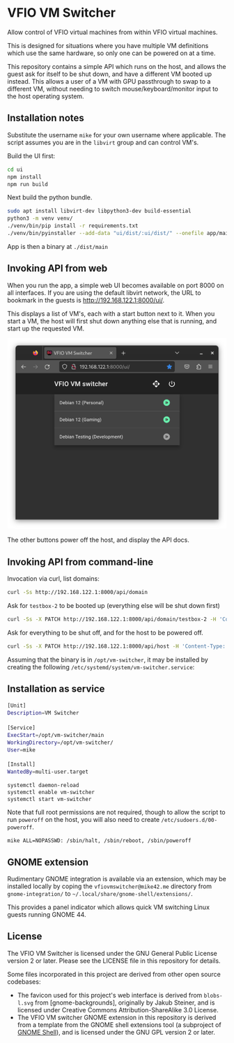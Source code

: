 # VFIO VM Switcher

Allow control of VFIO virtual machines from within VFIO virtual machines.

This is designed for situations where you have multiple VM definitions which use the same hardware, so only one can be powered on at a time.

This repository contains a simple API which runs on the host, and allows the guest ask for itself to be shut down, and have a different VM booted up instead. This allows a user of a VM with GPU passthrough to swap to a different VM, without needing to switch mouse/keyboard/monitor input to the host operating system.

## Installation notes

Substitute the username `mike` for your own username where applicable. The script assumes you are in the `libvirt` group and can control VM's.

Build the UI first:

```bash
cd ui
npm install
npm run build
```

Next build the python bundle.

```bash
sudo apt install libvirt-dev libpython3-dev build-essential
python3 -m venv venv/
./venv/bin/pip install -r requirements.txt
./venv/bin/pyinstaller --add-data "ui/dist/:ui/dist/" --onefile app/main.py
```

App is then a binary at `./dist/main`

## Invoking API from web

When you run the app, a simple web UI becomes available on port 8000 on all interfaces. If you are using the default libvirt network, the URL to bookmark in the guests is http://192.168.122.1:8000/ui/. 

This displays a list of VM's, each with a start button next to it. When you start a VM, the host will first shut down anything else that is running, and start up the requested VM.

<img src="https://raw.githubusercontent.com/mike42/vfio-vm-switcher/main/screenshot/vfio_vm_switcher_web_ui.png" width="550" alt="VFIO VM Switcher web UI" />

The other buttons power off the host, and display the API docs.

## Invoking API from command-line

Invocation via curl, list domains:

```bash
curl -Ss http://192.168.122.1:8000/api/domain
```

Ask for `testbox-2` to be booted up (everything else will be shut down first)

```bash
curl -Ss -X PATCH http://192.168.122.1:8000/api/domain/testbox-2 -H 'Content-Type: application/json' -d '{"state" : "RUNNING"}'
```

Ask for everything to be shut off, and for the host to be powered off.

```bash
curl -Ss -X PATCH http://192.168.122.1:8000/api/host -H 'Content-Type: application/json' -d '{"state" : "SHUTOFF"}'
```

Assuming that the binary is in `/opt/vm-switcher`, it may be installed by creating the following `/etc/systemd/system/vm-switcher.service`:

## Installation as service

```bash
[Unit]
Description=VM Switcher

[Service]
ExecStart=/opt/vm-switcher/main
WorkingDirectory=/opt/vm-switcher/
User=mike

[Install]
WantedBy=multi-user.target
```

```
systemctl daemon-reload
systemctl enable vm-switcher
systemctl start vm-switcher
```

Note that full root permissions are not required, though to allow the script to run `poweroff` on the host, you will also need to create `/etc/sudoers.d/00-poweroff`.

```
mike ALL=NOPASSWD: /sbin/halt, /sbin/reboot, /sbin/poweroff
```

## GNOME extension

Rudimentary GNOME integration is available via an extension, which may be installed locally by coping the `vfiovmswitcher@mike42.me` directory from `gnome-integration/` to `~/.local/share/gnome-shell/extensions/`.

This provides a panel indicator which allows quick VM switching Linux guests running GNOME 44.

## License

The VFIO VM Switcher is licensed under the GNU General Public License version 2 or later. Please see the LICENSE file in this repository for details.

Some files incorporated in this project are derived from other open source codebases:

- The favicon used for this project's web interface is derived from `blobs-l.svg` from [gnome-backgrounds], originally by Jakub Steiner, and is licensed under Creative Commons Attribution-ShareAlike 3.0 License.
- The VFIO VM switcher GNOME extension in this repository is derived from a template from the GNOME shell extensions tool (a subproject of [GNOME Shell](https://gitlab.gnome.org/GNOME/gnome-shell)), and is licensed under the GNU GPL version 2 or later.
